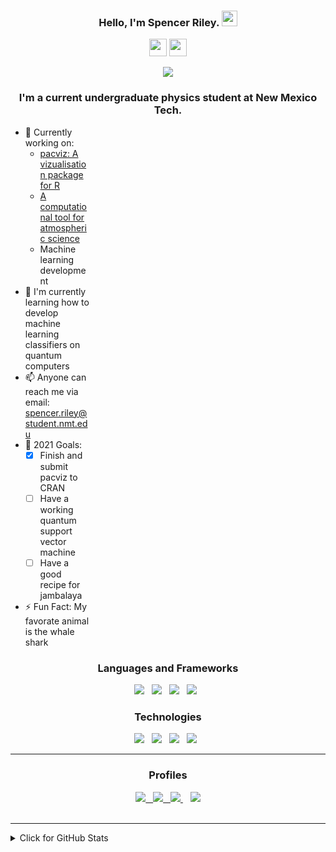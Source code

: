 
<h3 align="center">Hello, I'm Spencer Riley. <img src="https://media.giphy.com/media/hvRJCLFzcasrR4ia7z/giphy.gif" width="25px"> </h3>

<p align="center">
<img src="https://img.shields.io/badge/Pronouns-He%20Him-blueviolet?longCache=true&style=for-the-badge&amp;colorB=7908a5" height="28">
  <img src="https://img.shields.io/badge/LGBTQ+-blue.svg?longCache=true&style=for-the-badge&amp;logo=data%3Aimage%2Fpng%3Bbase64%2CiVBORw0KGgoAAAANSUhEUgAAACAAAAAgCAMAAABEpIrGAAAC%2BlBMVEVHREREREBEREBLSkZIRD9JR0pEREBEREBEREBEREFHQz%2B7urq6urq6urq6urq4uLkbMJjwbAZbN8ZTHaf1iAKjxha4uLiysrG8vLtKhl27u7tHHJuwxhO3t7fEDw%2B4uLgxJZn8mQC6urrXrgW6urrWDgoZNp8kU8sdY91SHKdrMr4gXdi3t7a2FRJllzOwFRWzsrTIJBCJxCf2oAFKH6f4pABRNrq7u7tTHKi8vLwlRsTrTwjEDw7BQRU4N7fTFgrGLxDRDAzypgHWDApmK73DrAdsUZbHHxBLIKQwfsHVNgzwtADILA%2Bbo7%2BKlnG4HxVRN8FzOMa2ERF1N83UEwvgQgokQ72goJ91N8zpXgk%2FI4QiV9DPNw2aqAu9tqXivwVWnH8QTLEkbJgfa53rqgMRYLZRHKfKwwxzN8qzExMcbea3sAnWCgrUCws3HYtGHZnlVwh%2BoxDxvQP%2BjAD9fwGIxSYPXrpAf2nfSQpQmIpfKbInKY7okAV2nhONfrtfIni1ExPXtGibpJygqLJ1N87AIBGxRnh0tEYxdoMLXsF%2FAAB0OM3JsoexsbGovX59pRD1tAApO7h2mRVnk9PEfHx%2FvTpSWrpiareAwDXylgNKhl3pVgndUw6au1jytACQzBsqOLfWCwt2OM4ccOq8vLxUHar%2FwgD%2FhQC3ExMcLpntVgoMX8H0tAB6pRG2trVzOcYeL5TODg7kVQzqrgNTHqQebeD0ugT0gQR3nxRwN8uLxB2wFhYsObAPXbkebuG7u7v9wQH1ggP9hAH2vAPsVwk6FIMMX8DzswF3oBSMxh0cLpgOXrsrObEqOLZ6pBGxFhVBIqVmOMjRNQ71dwNNN706OrjjwwYSUrkoedH%2FtgDxkAQTSK4%2BgH3gRgv%2BpAAuLaC9GxHfKwmoqQs9iKxboXkvIYvQwAusrKz4%2BPjGxw6MphNuq03sjykbYNFdLLLks0JHP7Kfn597vECJYMSUxRo4feLRLy%2FPz897pRFztk6ax0P1twPLU1P%2BgwDDmBgjAAAAAXRSTlMAQObYZgAAAUBJREFUeNq9jztLw2AUhr%2FdUfsjuliHiqKTFBdFUDdHJ2cH%2F4OC4k%2FI1eTLrW1qesFLG4KtKCil4mAFwdHRRSfBk5PLWQIRQd%2FhIfA8JCfsB%2FvM8WqVsYrkSjA3u3gPlRQj8xUfkvug63o7%2BHqVljKLdoAewTkvlTY5P%2Bc8DaqgZlu%2B5j%2BNAx0VgoKepmngI7w0zMXRaGXryjTTYOIQVGunUHjzIQJjNhBUqGcCLIZtj0M%2FdXpt0xGR2rvByAZlI%2BgIoas0FVgIobOMfnXXOaZvoIpx7zhOJwIFzQVRFC%2FuQnSV6djvW3QEqgTW5cCyEAfpj66J6zUZBngUnxO%2FXadvyOhjGIZRv0VQUJM3kmdZRo%2BgIxit3%2Fe88nBY9k5g9ApGK6JCzGcFuEmvGEkKcjYzl1eofx%2Bw3j8ccZR%2FxK%2F2DTLb%2BvC4nfApAAAAAElFTkSuQmCC&amp;colorB=7908a5&amp;colorA=7908a5" height="28">
</p>

<p align="center">
<img src="https://img.shields.io/github/followers/PharaohCola13?style=for-the-badge" />
</p>

<h3 align="center">I'm a current undergraduate physics student at New Mexico Tech.</h3>
<div style="width: 25%">
  
- 🔭 Currently working on:
  - [pacviz: A vizualisation package for R](https://pharaohcola13.github.io/pacviz/book/index.html)
  - [A computational tool for atmospheric science](https://physicsgoddess1972.github.io/Precipitable-Water-Model/)
  - Machine learning development
- 🌱 I'm currently learning how to develop machine learning classifiers on quantum computers
- 📫 Anyone can reach me via email: spencer.riley@student.nmt.edu
- 🥅 2021 Goals:
  - [x] Finish and submit pacviz to CRAN
  - [ ] Have a working quantum support vector machine
  - [ ] Have a good recipe for jambalaya
- ⚡ Fun Fact: My favorate animal is the whale shark

</div>
<div align="center">
  <h3>Languages and Frameworks</h3>
  <img src="https://img.shields.io/badge/python%20-%2314354C.svg?&style=for-the-badge&logo=python&logoColor=white"/>&nbsp;&nbsp;
  <img src="https://img.shields.io/badge/r-%23276DC3.svg?&style=for-the-badge&logo=r&logoColor=white"/>&nbsp;&nbsp;
  <img src="https://img.shields.io/badge/latex%20-%23008080.svg?&style=for-the-badge&logo=latex&logoColor=white"/>&nbsp;&nbsp;
  <img src="https://img.shields.io/badge/flask%20-%23000.svg?&style=for-the-badge&logo=flask&logoColor=white"/>&nbsp;&nbsp;
</div>

<div align="center">
  <h3>Technologies</h3>
  <img src="https://img.shields.io/badge/raspberry%20pi%20-%23C51A4A.svg?&style=for-the-badge&logo=raspberry-pi&logoColor=white"/>&nbsp;&nbsp;
  <img src="https://img.shields.io/badge/arduino%20-%23009790.svg?&style=for-the-badge&logo=arduino&logoColor=white"/>&nbsp;&nbsp;
  <img src="https://img.shields.io/badge/linux%20-%23FCC624.svg?&style=for-the-badge&logo=linux&logoColor=black"/>&nbsp;&nbsp;
  <img src="https://img.shields.io/badge/google%20cloud%20-%234285F4.svg?&style=for-the-badge&logo=google-cloud&logoColor=white"/>&nbsp;&nbsp;

</div>

---

<div align="center">
  <h3>Profiles</h3>
  <a href="https://pharaohcola13.github.io">
    <img src="https://img.shields.io/badge/website%20-%234285F4.svg?&style=for-the-badge&logo=chrome&logoColor=white"/
  </a>&nbsp;&nbsp;
  <a href="https://twitter.com/PharaohCola13">
    <img src="https://img.shields.io/badge/Twitter%20-%231DA1F2.svg?&style=for-the-badge&logo=twitter&logoColor=white"/
  </a>&nbsp;&nbsp;
  <a href="https://www.researchgate.net/profile/Spencer_Riley2">
    <img src="https://img.shields.io/badge/ResearchGate%20-%2300CCBB.svg?&style=for-the-badge&logo=researchgate&logoColor=white"/>
  </a>&nbsp;&nbsp;
  <a href="https://orcid.org/0000-0001-7949-9163">
    <img src="https://img.shields.io/badge/ORCID%20-%23A6CE39.svg?&style=for-the-badge&logo=orcid&logoColor=white"/>
  </a>
</div>

<br />

<!--START_SECTION:waka-->
<!--END_SECTION:waka-->

---
<details>
  <summary>Click for GitHub Stats</summary>
  <img height='130px' src="https://github-readme-stats.pharaohcola13.vercel.app/api?username=pharaohcola13&hide_title=true&show_icons=true&include_all_commits=true&line_height=21&bg_color=0,EC6C6C,FFD479,FFFC79,73FA79&theme=graywhite" />
  <img  height='130px' src="https://github-readme-stats.pharaohcola13.vercel.app/api/top-langs/?username=pharaohcola13&hide_title=true&layout=compact&bg_color=0,73FA79,73FDFF,D783FF&theme=graywhite" />
</details>

